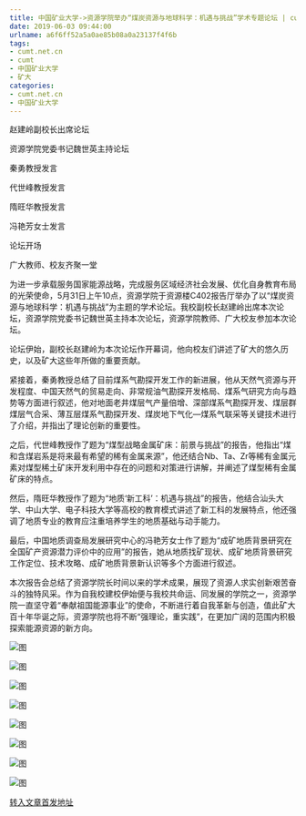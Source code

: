 ```yaml
---
title: 中国矿业大学->资源学院举办“煤炭资源与地球科学：机遇与挑战”学术专题论坛 | cumt.net.cn
date: 2019-06-03 09:44:00
urlname: a6f6ff52a5a0ae85b08a0a23137f4f6b
tags: 
- cumt.net.cn
- cumt
- 中国矿业大学
- 矿大
categories:
- cumt.net.cn
- 中国矿业大学
---
```



赵建岭副校长出席论坛

资源学院党委书记魏世英主持论坛

秦勇教授发言

代世峰教授发言

隋旺华教授发言

冯艳芳女士发言

论坛开场

广大教师、校友齐聚一堂

为进一步承载服务国家能源战略，完成服务区域经济社会发展、优化自身教育布局的光荣使命，5月31日上午10点，资源学院于资源楼C402报告厅举办了以“煤炭资源与地球科学：机遇与挑战”为主题的学术论坛。我校副校长赵建岭出席本次论坛，资源学院党委书记魏世英主持本次论坛，资源学院教师、广大校友参加本次论坛。

论坛伊始，副校长赵建岭为本次论坛作开幕词，他向校友们讲述了矿大的悠久历史，以及矿大这些年所做的重要贡献。

紧接着，秦勇教授总结了目前煤系气勘探开发工作的新进展，他从天然气资源与开发程度、中国天然气的贸易走向、非常规油气勘探开发格局、煤系气研究方向与趋势等方面进行叙述，他对地面老井煤层气产量倍增、深部煤系气勘探开发、煤层群煤层气合采、薄互层煤系气勘探开发、煤炭地下气化—煤系气联采等关键技术进行了介绍，并指出了理论创新的重要性。

之后，代世峰教授作了题为“煤型战略金属矿床：前景与挑战”的报告，他指出“煤和含煤岩系是将来最有希望的稀有金属来源”，他还结合Nb、Ta、Zr等稀有金属元素对煤型稀土矿床开发利用中存在的问题和对策进行讲解，并阐述了煤型稀有金属矿床的特点。

然后，隋旺华教授作了题为“地质‘新工科’：机遇与挑战”的报告，他结合汕头大学、中山大学、电子科技大学等高校的教育模式讲述了新工科的发展特点，他还强调了地质专业的教育应注重培养学生的地质基础与动手能力。

最后，中国地质调查局发展研究中心的冯艳芳女士作了题为“成矿地质背景研究在全国矿产资源潜力评价中的应用”的报告，她从地质找矿现状、成矿地质背景研究工作定位、技术攻略、成矿地质背景新认识等多个方面进行叙述。

本次报告会总结了资源学院长时间以来的学术成果，展现了资源人求实创新艰苦奋斗的独特风采。作为自我校建校伊始便与我校共命运、同发展的学院之一，资源学院一直坚守着“奉献祖国能源事业”的使命，不断进行着自我革新与创造，值此矿大百十年华诞之际，资源学院也将不断“强理论，重实践”，在更加广阔的范围内积极探索能源资源的新方向。



![图](http://xwzx.cumt.edu.cn/_upload/article/images/20/11/731eab1b46018b0c2596503a55a0/0de591d2-c6e2-40a0-920d-6d63c58f760f.jpg)

![图](http://xwzx.cumt.edu.cn/_upload/article/images/20/11/731eab1b46018b0c2596503a55a0/45d05689-b89a-49f5-b11a-a919724ee030.jpg)

![图](http://xwzx.cumt.edu.cn/_upload/article/images/20/11/731eab1b46018b0c2596503a55a0/07cc7ecd-dcc0-499e-abcf-65f736840a80.jpg)

![图](http://xwzx.cumt.edu.cn/_upload/article/images/20/11/731eab1b46018b0c2596503a55a0/bef176d7-1634-4fc8-abf7-acc552d40fbc.jpg)

![图](http://xwzx.cumt.edu.cn/_upload/article/images/20/11/731eab1b46018b0c2596503a55a0/ac86b297-e852-44d3-a66c-cc121d40de46.jpg)

![图](http://xwzx.cumt.edu.cn/_upload/article/images/20/11/731eab1b46018b0c2596503a55a0/188aa9ac-76e2-4085-b534-38c3f2f425f0.jpg)

![图](http://xwzx.cumt.edu.cn/_upload/article/images/20/11/731eab1b46018b0c2596503a55a0/6d5a293f-aa91-4e94-ae71-cd9a8371685d.jpg)

![图](http://xwzx.cumt.edu.cn/_upload/article/images/20/11/731eab1b46018b0c2596503a55a0/22a83729-a2db-4db4-b206-a9e696d96e49.jpg)

[转入文章首发地址](http://xwzx.cumt.edu.cn/0d/82/c523a527746/page.htm)